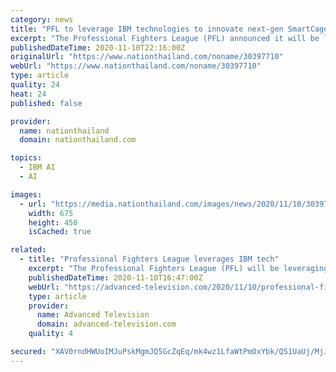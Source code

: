 ```yaml
---
category: news
title: "PFL to leverage IBM technologies to innovate next-gen SmartCage"
excerpt: "The Professional Fighters League (PFL) announced it will be leveraging Flagship’s capabilities to deliver IBM’s suite of advanced cloud and AI products to enhance the league’s delivery of next-gen SmartCage data and analytics,"
publishedDateTime: 2020-11-10T22:16:00Z
originalUrl: "https://www.nationthailand.com/noname/30397710"
webUrl: "https://www.nationthailand.com/noname/30397710"
type: article
quality: 24
heat: 24
published: false

provider:
  name: nationthailand
  domain: nationthailand.com

topics:
  - IBM AI
  - AI

images:
  - url: "https://media.nationthailand.com/images/news/2020/11/10/30397710/800_cd75cac9e98d9ee.jpg?v=1605046453"
    width: 675
    height: 450
    isCached: true

related:
  - title: "Professional Fighters League leverages IBM tech"
    excerpt: "The Professional Fighters League (PFL) will be leveraging Flagship’s capabilities to deliver IBM’s suite of advanced cloud and AI products to enhance the le"
    publishedDateTime: 2020-11-10T16:47:00Z
    webUrl: "https://advanced-television.com/2020/11/10/professional-fighters-league-leverages-ibm-tech/"
    type: article
    provider:
      name: Advanced Television
      domain: advanced-television.com
    quality: 4

secured: "XAV0rndHWUoIMJuPskMgmJQ5GcZqEq/mk4wz1LfaWtPmOxYbk/QS1UaUj/MjJMiXfZoMSEln0AdcA8Qi9zjkCsAIMofKlPXDjDtE2ui6aFAzZ3a9WNmiy7uMcy6l2ioEc4IKbex+OdUAw7rJhM/8oUP4Gc1Hvbu/vItrD6PkVT82uOoFNeDtN0vdXi/B+xZ07QTQN9HR7JOM7qgNS9JIq7ddTY6c1TEd6yXuCwpS7gme4zQhekcWiL5NjFnL6UdKseBdNzSURoOn3rLa8HmFO1cFwlaUxQDmjuHfKzTr2PDUsTdLg/OKc1VWCZfEogZtIq+x6aqa1W12DIOSGNsv05nEkw2O1S14GpIefK/uoyc=;N4JsjEJZP12yudsjeReQhg=="
---
```


